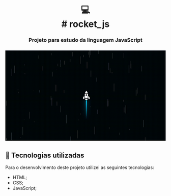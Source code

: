<h1 align="center">
  💻<br># rocket_js
</h1>

<h3 align="center">Projeto para estudo da linguagem JavaScript<h3>

<img src="/img/rocket-gif.gif" alt="">

## 💼 Tecnologias utilizadas

Para o desenvolvimento deste projeto utilizei as seguintes tecnologias:

- HTML;
- CSS;
- JavaScript;
